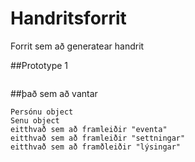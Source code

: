 # Handritsforrit

Forrit sem að generatear handrit

##Prototype 1
```

```

##það sem að vantar

```
Persónu object
Senu object
eitthvað sem að framleiðir "eventa"
eitthvað sem að framleiðir "settningar"
eitthvað sem að framðleiðir "lýsingar"
```
